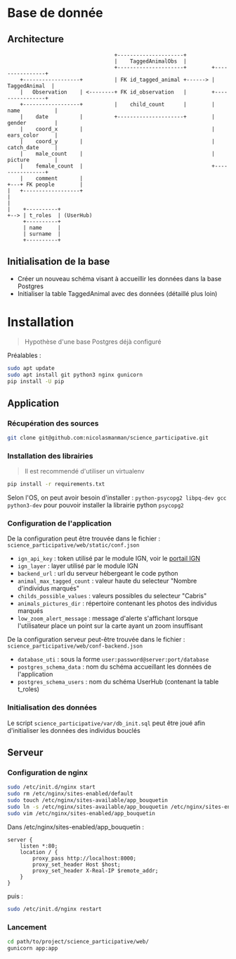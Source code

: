 # Base de donnée
## Architecture

```
                                  +---------------------+
                                  |    TaggedAnimalObs  |
                                  +---------------------+        +----------------+
    +------------------+          | FK id_tagged_animal +------> |  TaggedAnimal  |
    |   Observation    | <--------+ FK id_observation   |        +----------------+
    +------------------+          |    child_count      |        | name           |
    |    date          |          +---------------------+        | gender         |
    |    coord_x       |                                         | ears_color     |
    |    coord_y       |                                         | catch_date     |
    |    male_count    |                                         | picture        |
    |    female_count  |                                         +----------------+
    |    comment       |
+---+ FK people        |
|   +------------------+
|
|
|    +----------+
+--> | t_roles  | (UserHub)
     +----------+
     | name     |
     | surname  |
     +----------+
```
## Initialisation de la base
- Créer un nouveau schéma visant à accueillir les données dans la base Postgres
- Initialiser la table TaggedAnimal avec des données (détaillé plus loin)

# Installation
> Hypothèse d'une base Postgres déjà configuré

Préalables : 
```bash
sudo apt update
sudo apt install git python3 nginx gunicorn
pip install -U pip
```

## Application
### Récupération des sources
```bash
git clone git@github.com:nicolasmanman/science_participative.git
```

### Installation des librairies
> Il est recommendé d'utiliser un virtualenv

```bash
pip install -r requirements.txt
```
Selon l'OS, on peut avoir besoin d'installer : `python-psycopg2 libpq-dev gcc python3-dev` pour pouvoir installer la librairie python `psycopg2`

### Configuration de l'application
De la configuration peut être trouvée dans le fichier : ```science_participative/web/static/conf.json```
- ```ign_api_key``` : token utilisé par le module IGN, voir le [portail IGN](http://professionnels.ign.fr/)
- ```ign_layer``` : layer utilisé par le module IGN
- ```backend_url``` : url du serveur hébergeant le code python
- ```animal_max_tagged_count``` : valeur haute du selecteur "Nombre d'individus marqués"
- ```childs_possible_values``` : valeurs possibles du selecteur "Cabris"
- ```animals_pictures_dir``` : répertoire contenant les photos des individus marqués
- ```low_zoom_alert_message``` : message d'alerte s'affichant lorsque l'utilisateur place un point sur la carte ayant un zoom insuffisant

De la configuration serveur peut-être trouvée dans le fichier : ```science_participative/web/conf-backend.json```
- ```database_uti``` : sous la forme `user:password@server:port/database`
- ```postgres_schema_data``` : nom du schéma accueillant les données de l'application
- ```postgres_schema_users``` : nom du schéma UserHub (contenant la table t_roles)

### Initialisation des données
Le script `science_participative/var/db_init.sql` peut être joué afin d'initialiser les données des individus bouclés

## Serveur
### Configuration de nginx
```bash
sudo /etc/init.d/nginx start
sudo rm /etc/nginx/sites-enabled/default
sudo touch /etc/nginx/sites-available/app_bouquetin
sudo ln -s /etc/nginx/sites-available/app_bouquetin /etc/nginx/sites-enabled/app_bouquetin
sudo vim /etc/nginx/sites-enabled/app_bouquetin
```

Dans /etc/nginx/sites-enabled/app_bouquetin : 
```
server {
    listen *:80;
    location / {
        proxy_pass http://localhost:8000;
        proxy_set_header Host $host;
        proxy_set_header X-Real-IP $remote_addr;
    }
}
```

puis : 
```bash
sudo /etc/init.d/nginx restart
```

### Lancement
```bash
cd path/to/project/science_participative/web/
gunicorn app:app
```

